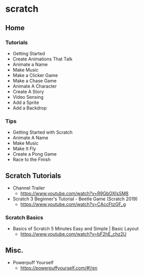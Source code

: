 # scratch
## Home
### Tutorials
* Getting Started
* Create Animations That Talk
* Animate a Name
* Make Music
* Make a Clicker Game
* Make a Chase Game
* Animate A Character
* Create A Story
* Video Sensing
* Add a Sprite
* Add a Backdrop

### Tips
* Getting Started with Scratch
* Animate A Name
* Make Music
* Make It Fly
* Create a Pong Game
* Race to the Finish

## Scratch Tutorials
* Channel Trailer
  * https://www.youtube.com/watch?v=R9GbOXIsSM8
* Scratch 3 Beginner's Tutorial - Beetle Game (Scratch 2019)
  * https://www.youtube.com/watch?v=CAccFtzGF_g

### Scratch Basics
* Basics of Scratch 5 Minutes Easy and Simple | Basic Layout
  * https://www.youtube.com/watch?v=bF2hE_chz2U

## Misc.
* Powerpuff Yourself
  * https://powerpuffyourself.com/#!/en
